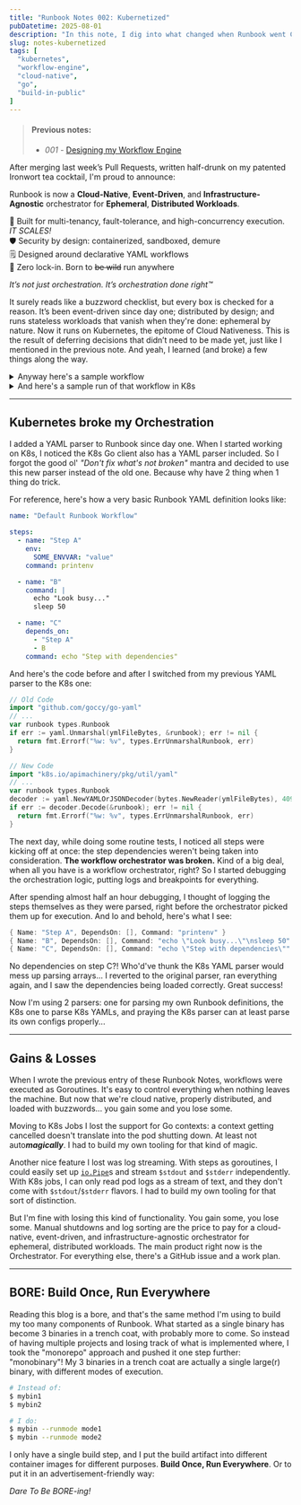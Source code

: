 ```yaml
---
title: "Runbook Notes 002: Kubernetized"
pubDatetime: 2025-08-01
description: "In this note, I dig into what changed when Runbook went Cloud-Native™: YAML parsers betrayed me, Go contexts stopped working, logs got messy, and yet... orchestration got real. Also, I'm pattenting the BORE acronym, and I still don’t have a database."
slug: notes-kubernetized
tags: [
  "kubernetes",
  "workflow-engine",
  "cloud-native",
  "go",
  "build-in-public"
]
---
```


> #### Previous notes:
> - _001_ - [Designing my Workflow Engine](/posts/notes-designing-workflow-engine)

After merging last week’s Pull Requests, written half-drunk on my patented Ironwort tea cocktail, I'm proud to announce:

Runbook is now a **Cloud-Native**, **Event-Driven**, and **Infrastructure-Agnostic** orchestrator for **Ephemeral**, **Distributed Workloads**.

🧠 Built for multi-tenancy, fault-tolerance, and high-concurrency execution. _IT SCALES!_ </br>
🛡️ Security by design: containerized, sandboxed, demure </br>
🗒️ Designed around declarative YAML workflows </br>
🚀 Zero lock-in. Born to ~~be wild~~ run anywhere

_It’s not just orchestration. It’s orchestration done right™️_

It surely reads like a buzzword checklist, but every box is checked for a reason. It’s been event-driven since day one; distributed by design; and runs stateless workloads that vanish when they're done: ephemeral by nature. Now it runs on Kubernetes, the epitome of Cloud Nativeness. This is the result of deferring decisions that didn’t need to be made yet, just like I mentioned in the previous note. And yeah, I learned (and broke) a few things along the way.

<details>
<summary>Anyway here's a sample workflow</summary>

```
          ╭────╮
      ╭──▶│  C │───╮
      │   ╰────╯   │
      │            ▼
╭─────┴───╮     ╭───────╮
│   A     ├────▶│   D   │
╰─────────╯     └───────┘
                   │
                   ▼
╭────────╮     ╭────────╮
│   B    ├────▶│   E    │
╰────────╯     └────────╯

```
</details>

<details>
<summary>And here's a sample run of that workflow in K8s</summary>

![](/assets/images/20250801/runbook.gif)

</details>



***

## Kubernetes broke my Orchestration

I added a YAML parser to Runbook since day one. When I started working on K8s, I noticed the K8s Go client also has a YAML parser included. So I forgot the good ol' _"Don't fix what's not broken"_ mantra and decided to use this new parser instead of the old one. Because why have 2 thing when 1 thing do trick.

For reference, here's how a very basic Runbook YAML definition looks like:

```yml
name: "Default Runbook Workflow"

steps:
  - name: "Step A"
    env:
      SOME_ENVVAR: "value"
    command: printenv

  - name: "B"
    command: |
      echo "Look busy..."
      sleep 50

  - name: "C"
    depends_on:
      - "Step A"
      - B
    command: echo "Step with dependencies"
```

And here's the code before and after I switched from my previous YAML parser to the K8s one:

```go
// Old Code
import "github.com/goccy/go-yaml"
// ...
var runbook types.Runbook
if err := yaml.Unmarshal(ymlFileBytes, &runbook); err != nil {
  return fmt.Errorf("%w: %v", types.ErrUnmarshalRunbook, err)
}

// New Code
import "k8s.io/apimachinery/pkg/util/yaml"
// ...
var runbook types.Runbook
decoder := yaml.NewYAMLOrJSONDecoder(bytes.NewReader(ymlFileBytes), 4096)
if err := decoder.Decode(&runbook); err != nil {
  return fmt.Errorf("%w: %v", types.ErrUnmarshalRunbook, err)
}
```

The next day, while doing some routine tests, I noticed all steps were kicking off at once: the step dependencies weren't being taken into consideration. **The workflow orchestrator was broken.** Kind of a big deal, when all you have is a workflow orchestrator, right? So I started debugging the orchestration logic, putting logs and breakpoints for everything.

After spending almost half an hour debugging, I thought of logging the steps themselves as they were parsed, right before the orchestrator picked them up for execution. And lo and behold, here's what I see:

``` go
{ Name: "Step A", DependsOn: [], Command: "printenv" }
{ Name: "B", DependsOn: [], Command: "echo \"Look busy...\"\nsleep 50" }
{ Name: "C", DependsOn: [], Command: "echo \"Step with dependencies\"" }
```

No dependencies on step C?! Who'd've thunk the K8s YAML parser would mess up parsing arrays... I reverted to the original parser, ran everything again, and I saw the dependencies being loaded correctly. Great success!

Now I'm using 2 parsers: one for parsing my own Runbook definitions, the K8s one to parse K8s YAMLs, and praying the K8s parser can at least parse its own configs properly...

***

## Gains & Losses

When I wrote the previous entry of these Runbook Notes, workflows were executed as Goroutines. It's easy to control everything when nothing leaves the machine. But now that we're cloud native, properly distributed, and loaded with buzzwords... you gain some and you lose some.

Moving to K8s Jobs I lost the support for Go contexts: a context getting cancelled doesn't translate into the pod shutting down. At least not auto<strong><em>magically</em></strong>. I had to build my own tooling for that kind of magic. 

Another nice feature I lost was log streaming. With steps as goroutines, I could easily set up [`io.Pipe`](https://pkg.go.dev/io#Pipe)s and stream `$stdout` and `$stderr` independently. With K8s jobs, I can only read pod logs as a stream of text, and they don't come with `$stdout`/`$stderr` flavors. I had to build my own tooling for that sort of distinction.

But I'm fine with losing this kind of functionality. You gain some, you lose some. Manual shutdowns and log sorting are the price to pay for a cloud-native, event-driven, and infrastructure-agnostic orchestrator for ephemeral, distributed workloads. The main product right now is the Orchestrator. For everything else, there's a GitHub issue and a work plan.

***

## BORE: Build Once, Run Everywhere

Reading this blog is a bore, and that's the same method I'm using to build my too many components of Runbook. What started as a single binary has become 3 binaries in a trench coat, with probably more to come. So instead of having multiple projects and losing track of what is implemented where, I took the "monorepo" approach and pushed it one step further: "monobinary"! My 3 binaries in a trench coat are actually a single large(r) binary, with different modes of execution.

```bash
# Instead of:
$ mybin1
$ mybin2

# I do:
$ mybin --runmode mode1
$ mybin --runmode mode2
```

I only have a single build step, and I put the build artifact into different container images for different purposes. **Build Once, Run Everywhere**. Or to put it in an advertisement-friendly way:

_Dare To Be BORE-ing!_
